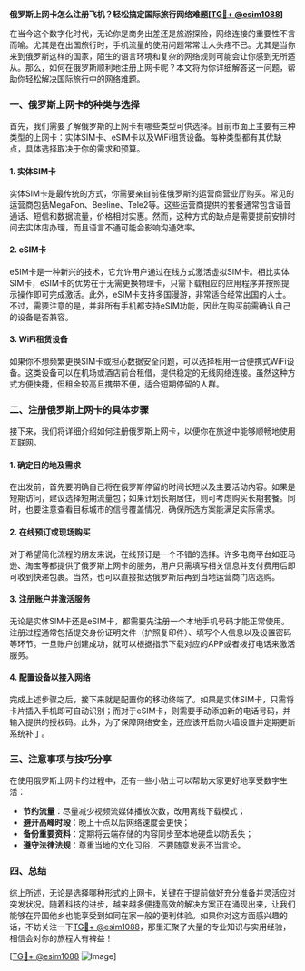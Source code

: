 **俄罗斯上网卡怎么注册飞机？轻松搞定国际旅行网络难题[[TG💪+ @esim1088](https://t.me/s/esim1088)]**

在当今这个数字化时代，无论你是商务出差还是旅游探险，网络连接的重要性不言而喻。尤其是在出国旅行时，手机流量的使用问题常常让人头疼不已。尤其是当你来到俄罗斯这样的国家，陌生的语言环境和复杂的网络规则可能会让你感到无所适从。那么，如何在俄罗斯顺利地注册上网卡呢？本文将为你详细解答这一问题，帮助你轻松解决国际旅行中的网络难题。

### 一、俄罗斯上网卡的种类与选择

首先，我们需要了解俄罗斯的上网卡有哪些类型可供选择。目前市面上主要有三种类型的上网卡：实体SIM卡、eSIM卡以及WiFi租赁设备。每种类型都有其优缺点，具体选择取决于你的需求和预算。

#### 1. 实体SIM卡

实体SIM卡是最传统的方式，你需要亲自前往俄罗斯的运营商营业厅购买。常见的运营商包括MegaFon、Beeline、Tele2等。这些运营商提供的套餐通常包含语音通话、短信和数据流量，价格相对实惠。然而，这种方式的缺点是需要提前安排时间去实体店办理，而且语言不通可能会影响沟通效率。

#### 2. eSIM卡

eSIM卡是一种新兴的技术，它允许用户通过在线方式激活虚拟SIM卡。相比实体SIM卡，eSIM卡的优势在于无需更换物理卡，只需下载相应的应用程序并按照提示操作即可完成激活。此外，eSIM卡支持多国漫游，非常适合经常出国的人士。不过，需要注意的是，并非所有手机都支持eSIM功能，因此在购买前需确认自己的设备是否兼容。

#### 3. WiFi租赁设备

如果你不想频繁更换SIM卡或担心数据安全问题，可以选择租用一台便携式WiFi设备。这类设备可以在机场或酒店前台租借，提供稳定的无线网络连接。虽然这种方式方便快捷，但租金较高且携带不便，适合短期停留的人群。

### 二、注册俄罗斯上网卡的具体步骤

接下来，我们将详细介绍如何注册俄罗斯上网卡，以便你在旅途中能够顺畅地使用互联网。

#### 1. 确定目的地及需求

在出发前，首先要明确自己将在俄罗斯停留的时间长短以及主要活动内容。如果是短期访问，建议选择短期流量包；如果计划长期居住，则可考虑购买长期套餐。同时，也要注意查看目标城市的信号覆盖情况，确保所选方案能满足实际需求。

#### 2. 在线预订或现场购买

对于希望简化流程的朋友来说，在线预订是一个不错的选择。许多电商平台如亚马逊、淘宝等都提供了俄罗斯上网卡的服务，用户只需填写相关信息并支付费用后即可收到快递包裹。当然，也可以直接抵达俄罗斯后再到当地运营商门店选购。

#### 3. 注册账户并激活服务

无论是实体SIM卡还是eSIM卡，都需要先注册一个本地手机号码才能正常使用。注册过程通常包括提交身份证明文件（护照复印件）、填写个人信息以及设置密码等环节。一旦账户创建成功，就可以根据指示下载对应的APP或者拨打电话来激活服务。

#### 4. 配置设备以接入网络

完成上述步骤之后，接下来就是配置你的移动终端了。如果是实体SIM卡，只需将卡片插入手机即可自动识别；而对于eSIM卡，则需要手动添加新的电话号码，并输入提供的授权码。此外，为了保障网络安全，还应该开启防火墙设置并定期更新系统补丁。

### 三、注意事项与技巧分享

在使用俄罗斯上网卡的过程中，还有一些小贴士可以帮助大家更好地享受数字生活：

- **节约流量**：尽量减少视频流媒体播放次数，改用离线下载模式；
- **避开高峰时段**：晚上十点以后网络速度会更快；
- **备份重要资料**：定期将云端存储的内容同步至本地硬盘以防丢失；
- **遵守法律法规**：尊重当地的文化习俗，不要随意发表不当言论。

### 四、总结

综上所述，无论是选择哪种形式的上网卡，关键在于提前做好充分准备并灵活应对突发状况。随着科技的进步，越来越多便捷高效的解决方案正在涌现出来，让我们能够在异国他乡也能享受到如同在家一般的便利体验。如果你对这方面感兴趣的话，不妨关注一下[TG💪+ @esim1088](https://t.me/s/esim1088)，那里汇聚了大量的专业知识与实用经验，相信会对你的旅程大有裨益！

[[TG💪+ @esim1088](https://t.me/s/esim1088) ![Image](https://i.postimg.cc/4NQfJmqS/Snipaste-2025-05-13-00-14-12.png)]